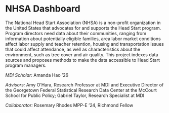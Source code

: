 # NHSA Dashboard

The National Head Start Association (NHSA) is a non-profit organization in the United States that advocates for and supports the Head Start program. Program directors need data about their communities, ranging from information about potentially eligible families, area labor market conditions affect labor supply and teacher retention, housing and transportation issues that could affect attendance, as well as characteristics about the environment, such as tree cover and air quality. This project indexes data sources and proposes methods to make the data accessible to Head Start program managers. 

_MDI Scholar:_ Amanda Hao ’26

_Advisors:_ Amy O’Hara, Research Professor at MDI and Executive Director of the Georgetown Federal Statistical Research Data Center at the McCourt School for Public Policy; Gabriel Taylor, Research Specialist at MDI

_Collaborator:_ Rosemary Rhodes MPP-E ’24, Richmond Fellow
